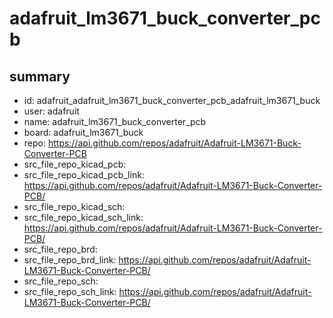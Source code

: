 # adafruit_lm3671_buck_converter_pcb
 
## summary 
* id: adafruit_adafruit_lm3671_buck_converter_pcb_adafruit_lm3671_buck
* user: adafruit
* name: adafruit_lm3671_buck_converter_pcb
* board: adafruit_lm3671_buck
* repo: https://api.github.com/repos/adafruit/Adafruit-LM3671-Buck-Converter-PCB
* src_file_repo_kicad_pcb: 
* src_file_repo_kicad_pcb_link: https://api.github.com/repos/adafruit/Adafruit-LM3671-Buck-Converter-PCB/
* src_file_repo_kicad_sch: 
* src_file_repo_kicad_sch_link: https://api.github.com/repos/adafruit/Adafruit-LM3671-Buck-Converter-PCB/
* src_file_repo_brd: 
* src_file_repo_brd_link: https://api.github.com/repos/adafruit/Adafruit-LM3671-Buck-Converter-PCB/
* src_file_repo_sch: 
* src_file_repo_sch_link: https://api.github.com/repos/adafruit/Adafruit-LM3671-Buck-Converter-PCB/




